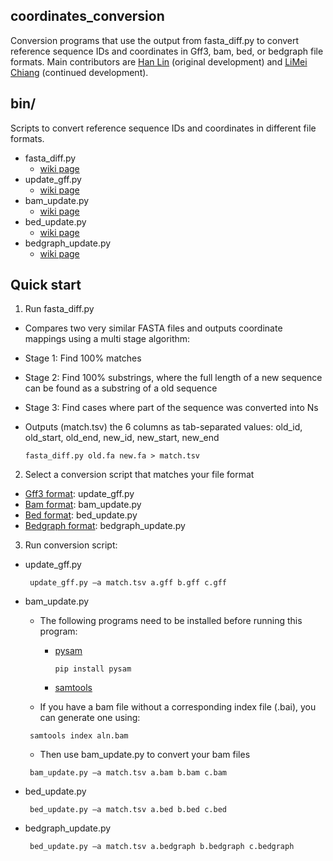 ## coordinates_conversion
Conversion programs that use the output from fasta_diff.py to convert reference sequence IDs and coordinates in Gff3, bam, bed, or bedgraph file formats. Main contributors are [Han Lin](https://github.com/hotdogee) (original development) and [LiMei Chiang](https://github.com/dytk2134) (continued development).

## bin/
Scripts to convert reference sequence IDs and coordinates in different file formats.
* fasta_diff.py
    - [wiki page](https://github.com/NAL-i5K/coordinates_conversion/wiki/fasta_diff.py)
* update_gff.py
    - [wiki page](https://github.com/NAL-i5K/coordinates_conversion/wiki/update-gff)
* bam_update.py
    - [wiki page](https://github.com/NAL-i5K/coordinates_conversion/wiki/update-bam)
* bed_update.py
    - [wiki page](https://github.com/NAL-i5K/coordinates_conversion/wiki/update-bed)
* bedgraph_update.py
     - [wiki page](https://github.com/NAL-i5K/coordinates_conversion/wiki/update-bedgraph)

## Quick start
1. Run fasta_diff.py    
  * Compares two very similar FASTA files and outputs coordinate mappings using a multi stage algorithm:  
  * Stage 1: Find 100% matches  
  * Stage 2: Find 100% substrings, where the full length of a new sequence can be found as a substring of a old sequence  
  * Stage 3: Find cases where part of the sequence was converted into Ns  
  * Outputs (match.tsv) the 6 columns as tab-separated values: old_id, old_start, old_end, new_id, new_start, new_end

    <code>fasta_diff.py old.fa new.fa > match.tsv</code>

2. Select a conversion script that matches your file format  
  * [Gff3 format](https://github.com/The-Sequence-Ontology/Specifications/blob/master/gff3.md): update_gff.py
  * [Bam format](http://samtools.github.io/hts-specs/SAMv1.pdf): bam_update.py
  * [Bed format](https://genome.ucsc.edu/FAQ/FAQformat#format1): bed_update.py
  * [Bedgraph format](https://genome.ucsc.edu/goldenpath/help/bedgraph.html): bedgraph_update.py
    
3. Run conversion script:
  * update_gff.py  

    <code> update_gff.py –a match.tsv a.gff b.gff c.gff </code>  

  * bam_update.py  
    * The following programs need to be installed before running this program:
      * [pysam](http://pysam.readthedocs.io/en/latest/index.html)

        <code>pip install pysam</code>

      * [samtools](http://samtools.sourceforge.net/)
    * If you have a bam file without a corresponding index file (.bai), you can generate one using:  

    <code> samtools index aln.bam </code>  
    * Then use bam_update.py to convert your bam files

    <code> bam_update.py –a match.tsv a.bam b.bam c.bam </code>  

  * bed_update.py  

    <code> bed_update.py –a match.tsv a.bed b.bed c.bed </code>  

  * bedgraph_update.py  

    <code> bed_update.py –a match.tsv a.bedgraph b.bedgraph c.bedgraph </code>  
